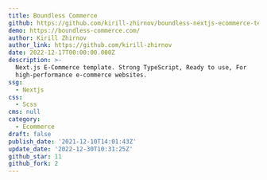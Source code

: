 ```yaml
---
title: Boundless Commerce
github: https://github.com/kirill-zhirnov/boundless-nextjs-ecommerce-template
demo: https://boundless-commerce.com/
author: Kirill Zhirnov
author_link: https://github.com/kirill-zhirnov
date: 2022-12-17T00:00:00.000Z
description: >-
  Next.js E-Commerce template. Strong TypeScript, Ready to use, For
  high-performance e-commerce websites.
ssg:
  - Nextjs
css:
  - Scss
cms: null
category:
  - Ecommerce
draft: false
publish_date: '2021-12-10T14:01:43Z'
update_date: '2022-12-30T10:31:25Z'
github_star: 11
github_fork: 2
---
```


